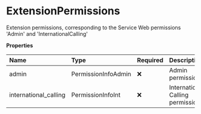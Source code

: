# ExtensionPermissions

Extension permissions, corresponding to the Service Web permissions 'Admin' and 'InternationalCalling'

**Properties**

| Name                  | Type                | Required | Description                      |
| :-------------------- | :------------------ | :------- | :------------------------------- |
| admin                 | PermissionInfoAdmin | ❌       | Admin permission                 |
| international_calling | PermissionInfoInt   | ❌       | International Calling permission |

<!-- This file was generated by liblab | https://liblab.com/ -->
